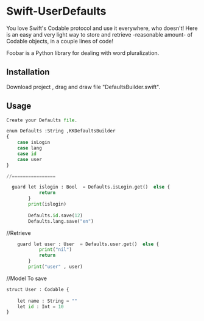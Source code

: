  # Swift-UserDefaults
You love Swift's Codable protocol and use it everywhere, who doesn't! Here is an easy and very light way to store and retrieve -reasonable amount- of Codable objects, in a couple lines of code!



Foobar is a Python library for dealing with word pluralization.

## Installation

Download project , drag and draw file "DefaultsBuilder.swift".


## Usage

```python
Create your Defaults file.

enum Defaults :String ,KKDefaultsBuilder
{
    case isLogin
    case lang
    case id
    case user
}

//================

  guard let islogin : Bool  = Defaults.isLogin.get()  else {
            return
        }
        print(islogin)
        
        Defaults.id.save(12)
        Defaults.lang.save("en")


```

//Retrieve
```python
    guard let user : User  = Defaults.user.get()  else {
            print("nil")
            return
        }
        print("user" , user)

```
//Model To save
```python
struct User : Codable {
    
    let name : String = ""
    let id : Int = 10
}
```
